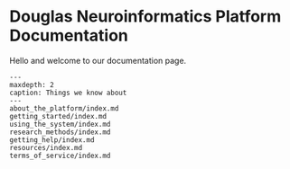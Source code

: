 # Douglas Neuroinformatics Platform Documentation

Hello and welcome to our documentation page.

```{toctree}
---
maxdepth: 2
caption: Things we know about
---
about_the_platform/index.md
getting_started/index.md
using_the_system/index.md
research_methods/index.md
getting_help/index.md
resources/index.md
terms_of_service/index.md

